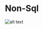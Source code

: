 # Non-Sql


![alt text](https://github.com/jylhakos/InternetOfThings/blob/main/Databases/MongoDB/mongodb.png?raw=true)
